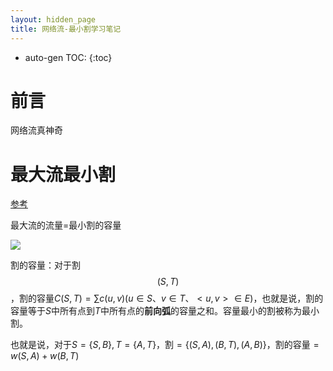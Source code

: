 ```yaml
---
layout: hidden_page
title: 网络流-最小割学习笔记
---
```


* auto-gen TOC:
{:toc}
# 前言

网络流真神奇



# 最大流最小割

[参考](https://blog.csdn.net/yjr3426619/article/details/82715779)

最大流的流量=最小割的容量

![](http://blog.chgtaxihe.top/resource/img/post/max_flow_min_cut_1.PNG)

割的容量：对于割$$(S, T)$$，割的容量$C(S, T)=\sum c(u, v) (u \in S、v \in T、<u,v> \in E)$，也就是说，割的容量等于$S$中所有点到$T$中所有点的**前向弧**的容量之和。容量最小的割被称为最小割。

也就是说，对于$S=\{S, B\}, T=\{A, T\}$，割$=\{(S, A),(B, T),(A,B)\}$，割的容量$=w(S, A)+w(B,T)$



